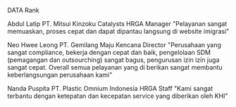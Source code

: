DATA Rank

Abdul Latip
PT. Mitsui Kinzoku Catalysts
HRGA Manager
"Pelayanan sangat memuaskan, proses cepat dan dapat dipantau langsung di website imigrasi"

Neo Hwee Leong
PT. Gemilang Maju Kencana
Director
"Perusahaan yang sangat compliance, bekerja dengan cepat dan baik, pengelolaan SDM (pemagangan dan outsourching) sangat bagus, pengurusan izin izin juga sangat cepat. Overall semua pelayanan yang di berikan sangat membantu keberlangsungan perusahaan kami"

Nanda Puspita
PT. Plastic Omnium Indonesia
HRGA Staff
"Kami sangat terbantu dengan ketepatan dan kecepatan service yang diberikan oleh KHI"
